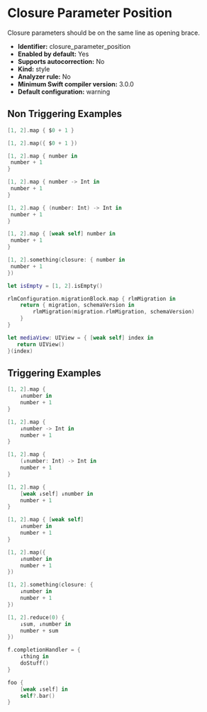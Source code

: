 # Closure Parameter Position

Closure parameters should be on the same line as opening brace.

* **Identifier:** closure_parameter_position
* **Enabled by default:** Yes
* **Supports autocorrection:** No
* **Kind:** style
* **Analyzer rule:** No
* **Minimum Swift compiler version:** 3.0.0
* **Default configuration:** warning

## Non Triggering Examples

```swift
[1, 2].map { $0 + 1 }

```

```swift
[1, 2].map({ $0 + 1 })

```

```swift
[1, 2].map { number in
 number + 1 
}

```

```swift
[1, 2].map { number -> Int in
 number + 1 
}

```

```swift
[1, 2].map { (number: Int) -> Int in
 number + 1 
}

```

```swift
[1, 2].map { [weak self] number in
 number + 1 
}

```

```swift
[1, 2].something(closure: { number in
 number + 1 
})

```

```swift
let isEmpty = [1, 2].isEmpty()

```

```swift
rlmConfiguration.migrationBlock.map { rlmMigration in
    return { migration, schemaVersion in
        rlmMigration(migration.rlmMigration, schemaVersion)
    }
}
```

```swift
let mediaView: UIView = { [weak self] index in
   return UIView()
}(index)
```

## Triggering Examples

```swift
[1, 2].map {
    ↓number in
    number + 1
}
```

```swift
[1, 2].map {
    ↓number -> Int in
    number + 1
}
```

```swift
[1, 2].map {
    (↓number: Int) -> Int in
    number + 1
}
```

```swift
[1, 2].map {
    [weak ↓self] ↓number in
    number + 1
}
```

```swift
[1, 2].map { [weak self]
    ↓number in
    number + 1
}
```

```swift
[1, 2].map({
    ↓number in
    number + 1
})
```

```swift
[1, 2].something(closure: {
    ↓number in
    number + 1
})
```

```swift
[1, 2].reduce(0) {
    ↓sum, ↓number in
    number + sum
})
```

```swift
f.completionHandler = {
    ↓thing in
    doStuff()
}
```

```swift
foo {
    [weak ↓self] in
    self?.bar()
}
```